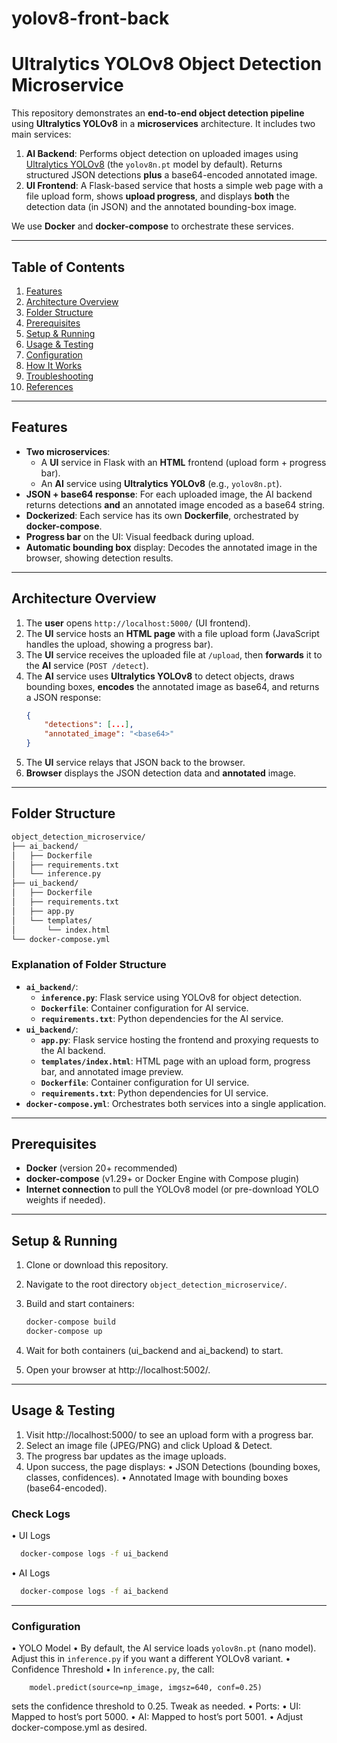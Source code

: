 # yolov8-front-back
# Ultralytics YOLOv8 Object Detection Microservice

This repository demonstrates an **end-to-end object detection pipeline** using **Ultralytics YOLOv8** in a **microservices** architecture. It includes two main services:

1. **AI Backend**: Performs object detection on uploaded images using [Ultralytics YOLOv8](https://docs.ultralytics.com/) (the `yolov8n.pt` model by default). Returns structured JSON detections **plus** a base64-encoded annotated image.
2. **UI Frontend**: A Flask-based service that hosts a simple web page with a file upload form, shows **upload progress**, and displays **both** the detection data (in JSON) and the annotated bounding-box image.

We use **Docker** and **docker-compose** to orchestrate these services.

---

## Table of Contents
1. [Features](#features)  
2. [Architecture Overview](#architecture-overview)  
3. [Folder Structure](#folder-structure)  
4. [Prerequisites](#prerequisites)  
5. [Setup & Running](#setup--running)  
6. [Usage & Testing](#usage--testing)  
7. [Configuration](#configuration)  
8. [How It Works](#how-it-works)  
9. [Troubleshooting](#troubleshooting)  
10. [References](#references)

---

## Features

- **Two microservices**:  
  - A **UI** service in Flask with an **HTML** frontend (upload form + progress bar).  
  - An **AI** service using **Ultralytics YOLOv8** (e.g., `yolov8n.pt`).  
- **JSON + base64 response**: For each uploaded image, the AI backend returns detections **and** an annotated image encoded as a base64 string.
- **Dockerized**: Each service has its own **Dockerfile**, orchestrated by **docker-compose**.
- **Progress bar** on the UI: Visual feedback during upload.
- **Automatic bounding box** display: Decodes the annotated image in the browser, showing detection results.

---

## Architecture Overview

1. The **user** opens `http://localhost:5000/` (UI frontend).
2. The **UI** service hosts an **HTML page** with a file upload form (JavaScript handles the upload, showing a progress bar).
3. The **UI** service receives the uploaded file at `/upload`, then **forwards** it to the **AI** service (`POST /detect`).
4. The **AI** service uses **Ultralytics YOLOv8** to detect objects, draws bounding boxes, **encodes** the annotated image as base64, and returns a JSON response:
   ```json
   {
       "detections": [...],
       "annotated_image": "<base64>"
   }
5. The **UI** service relays that JSON back to the browser.
6. **Browser** displays the JSON detection data and **annotated** image.

---

## Folder Structure

```bash
object_detection_microservice/
├── ai_backend/
│   ├── Dockerfile
│   ├── requirements.txt
│   └── inference.py
├── ui_backend/
│   ├── Dockerfile
│   ├── requirements.txt
│   ├── app.py
│   └── templates/
│       └── index.html
└── docker-compose.yml
```

### Explanation of Folder Structure

- **`ai_backend/`**:
  - **`inference.py`**: Flask service using YOLOv8 for object detection.
  - **`Dockerfile`**: Container configuration for AI service.
  - **`requirements.txt`**: Python dependencies for the AI service.
- **`ui_backend/`**:
  - **`app.py`**: Flask service hosting the frontend and proxying requests to the AI backend.
  - **`templates/index.html`**: HTML page with an upload form, progress bar, and annotated image preview.
  - **`Dockerfile`**: Container configuration for UI service.
  - **`requirements.txt`**: Python dependencies for UI service.
- **`docker-compose.yml`**: Orchestrates both services into a single application.

---

## Prerequisites

- **Docker** (version 20+ recommended)  
- **docker-compose** (v1.29+ or Docker Engine with Compose plugin)  
- **Internet connection** to pull the YOLOv8 model (or pre-download YOLO weights if needed).

---

## Setup & Running

1. Clone or download this repository.  
2. Navigate to the root directory `object_detection_microservice/`.  
3. Build and start containers:

   ```bash
   docker-compose build
   docker-compose up
   ```
   
4.	Wait for both containers (ui_backend and ai_backend) to start.
5.	Open your browser at http://localhost:5002/.

---

## Usage & Testing

1.	Visit http://localhost:5000/ to see an upload form with a progress bar.
2.	Select an image file (JPEG/PNG) and click Upload & Detect.
3.	The progress bar updates as the image uploads.
4.	Upon success, the page displays:
	•	JSON Detections (bounding boxes, classes, confidences).
	•	Annotated Image with bounding boxes (base64-encoded).
### Check Logs

•  UI Logs
```bash
  docker-compose logs -f ui_backend
```
• AI Logs
```bash
  docker-compose logs -f ai_backend
```
---

### Configuration

• YOLO Model
	• By default, the AI service loads `yolov8n.pt` (nano model). Adjust this in `inference.py` if you want a different YOLOv8 variant.
• Confidence Threshold
	• In `inference.py`, the call:
 
 		model.predict(source=np_image, imgsz=640, conf=0.25)
   sets the confidence threshold to 0.25. Tweak as needed.
• Ports:
	• UI: Mapped to host’s port 5000.
	• AI: Mapped to host’s port 5001.
	• Adjust docker-compose.yml as desired.


